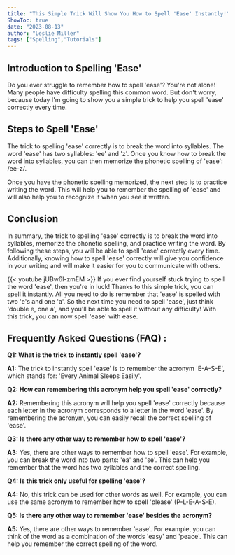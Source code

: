 ```yaml
---
title: "This Simple Trick Will Show You How to Spell 'Ease' Instantly!"
ShowToc: true 
date: "2023-08-13"
author: "Leslie Miller" 
tags: ["Spelling","Tutorials"]
---
```

## Introduction to Spelling 'Ease'

Do you ever struggle to remember how to spell 'ease'? You're not alone! Many people have difficulty spelling this common word. But don't worry, because today I'm going to show you a simple trick to help you spell 'ease' correctly every time.

## Steps to Spell 'Ease'

The trick to spelling 'ease' correctly is to break the word into syllables. The word 'ease' has two syllables: 'ee' and 'z'. Once you know how to break the word into syllables, you can then memorize the phonetic spelling of 'ease': /ee-z/.

Once you have the phonetic spelling memorized, the next step is to practice writing the word. This will help you to remember the spelling of 'ease' and will also help you to recognize it when you see it written.

## Conclusion

In summary, the trick to spelling 'ease' correctly is to break the word into syllables, memorize the phonetic spelling, and practice writing the word. By following these steps, you will be able to spell 'ease' correctly every time. Additionally, knowing how to spell 'ease' correctly will give you confidence in your writing and will make it easier for you to communicate with others.

{{< youtube jUBw6l-zmEM >}} 
If you ever find yourself stuck trying to spell the word 'ease', then you're in luck! Thanks to this simple trick, you can spell it instantly. All you need to do is remember that 'ease' is spelled with two 'e's and one 'a'. So the next time you need to spell 'ease', just think 'double e, one a', and you'll be able to spell it without any difficulty! With this trick, you can now spell 'ease' with ease.

## Frequently Asked Questions (FAQ) :
**Q1: What is the trick to instantly spell 'ease'?**

**A1:** The trick to instantly spell 'ease' is to remember the acronym 'E-A-S-E', which stands for: 'Every Animal Sleeps Easily'. 

**Q2: How can remembering this acronym help you spell 'ease' correctly?**

**A2:** Remembering this acronym will help you spell 'ease' correctly because each letter in the acronym corresponds to a letter in the word 'ease'. By remembering the acronym, you can easily recall the correct spelling of 'ease'.

**Q3: Is there any other way to remember how to spell 'ease'?**

**A3:** Yes, there are other ways to remember how to spell 'ease'. For example, you can break the word into two parts: 'ea' and 'se'. This can help you remember that the word has two syllables and the correct spelling. 

**Q4: Is this trick only useful for spelling 'ease'?**

**A4:** No, this trick can be used for other words as well. For example, you can use the same acronym to remember how to spell 'please' (P-L-E-A-S-E). 

**Q5: Is there any other way to remember 'ease' besides the acronym?**

**A5:** Yes, there are other ways to remember 'ease'. For example, you can think of the word as a combination of the words 'easy' and 'peace'. This can help you remember the correct spelling of the word.





